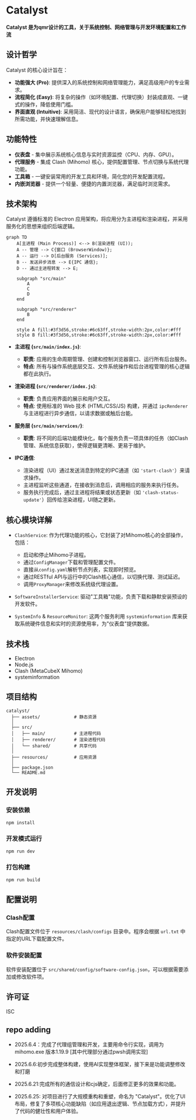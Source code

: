 # Catalyst

**Catalyst 是为qmr设计的工具，关于系统控制、网络管理与开发环境配置和工作流**

## 设计哲学

Catalyst 的核心设计旨在：
- **功能强大 (Pro)**: 提供深入的系统控制和网络管理能力，满足高级用户的专业需求。
- **流程简化 (Easy)**: 将复杂的操作（如环境配置、代理切换）封装成直观、一键式的操作，降低使用门槛。
- **界面直观 (Intuitive)**: 采用简洁、现代的设计语言，确保用户能够轻松地找到所需功能，并快速理解信息。

## 功能特性

- **仪表盘** - 集中展示系统核心信息与实时资源监控（CPU、内存、GPU）。
- **代理服务** - 集成 Clash (Mihomo) 核心，提供配置管理、节点切换与系统代理功能。
- **工具箱** - 一键安装常用的开发工具和环境，简化您的开发配置流程。
- **内嵌浏览器** - 提供一个轻量、便捷的内置浏览器，满足临时浏览需求。

## 技术架构

Catalyst 遵循标准的 Electron 应用架构，将应用分为主进程和渲染进程，并采用服务化的思想来组织后端逻辑。

```mermaid
graph TD
    A[主进程 (Main Process)] <--> B(渲染进程 (UI));
    A -- 管理 --> C{窗口 (BrowserWindow)};
    A -- 运行 --> D[后台服务 (Services)];
    B -- 发送异步消息 --> E{IPC 通信};
    D -- 通过主进程转发 --> E;

    subgraph "src/main"
        A
        C
        D
    end

    subgraph "src/renderer"
        B
    end

    style A fill:#3f3d56,stroke:#6c63ff,stroke-width:2px,color:#fff
    style B fill:#3f3d56,stroke:#6c63ff,stroke-width:2px,color:#fff
```

- **主进程 (`src/main/index.js`)**:
  - **职责**: 应用的生命周期管理、创建和控制浏览器窗口、运行所有后台服务。
  - **特点**: 所有与操作系统底层交互、文件系统操作和后台进程管理的核心逻辑都在此执行。

- **渲染进程 (`src/renderer/index.js`)**:
  - **职责**: 负责应用界面的展示和用户交互。
  - **特点**: 使用标准的 Web 技术 (HTML/CSS/JS) 构建，并通过 `ipcRenderer` 与主进程进行异步通信，以请求数据或触后台能。

- **服务层 (`src/main/services/`)**:
  - **职责**: 将不同的后端功能模块化，每个服务负责一项具体的任务（如Clash管理、系统信息获取），使得逻辑更清晰、更易于维护。

- **IPC通信**:
  - 渲染进程（UI）通过发送消息到特定的IPC通道（如 `'start-clash'`）来请求操作。
  - 主进程监听这些通道，在接收到消息后，调用相应的服务来执行任务。
  - 服务执行完成后，通过主进程将结果或状态更新（如 `'clash-status-update'`）回传给渲染进程，UI随之更新。

## 核心模块详解

- `ClashService`: 作为代理功能的核心，它封装了对Mihomo核心的全部操作，包括：
    - 启动和停止Mihomo子进程。
    - 通过`ConfigManager`下载和管理配置文件。
    - 直接从`config.yaml`解析节点列表，实现即时预览。
    - 通过RESTful API与运行中的Clash核心通信，以切换代理、测试延迟。
    - 调用`ProxyManager`来修改系统级代理设置。

- `SoftwareInstallerService`: 驱动"工具箱"功能，负责下载和静默安装预设的开发软件。

- `SystemInfo` & `ResourceMonitor`: 这两个服务利用 `systeminformation` 库来获取系统硬件信息和实时的资源使用率，为"仪表盘"提供数据。

## 技术栈

- Electron
- Node.js
- Clash (MetaCubeX Mihomo)
- systeminformation

## 项目结构

```
catalyst/
  ├── assets/             # 静态资源
  │
  ├── src/
  │   ├── main/           # 主进程代码
  │   ├── renderer/       # 渲染进程代码
  │   └── shared/         # 共享代码
  │
  ├── resources/          # 应用资源
  │
  ├── package.json
  └── README.md
```

## 开发说明

### 安装依赖

```bash
npm install
```

### 开发模式运行

```bash
npm run dev
```

### 打包构建

```bash
npm run build
```

## 配置说明

### Clash配置

Clash配置文件位于 `resources/clash/configs` 目录中。程序会根据 `url.txt` 中指定的URL下载配置文件。

### 软件安装配置

软件安装配置位于 `src/shared/config/software-config.json`，可以根据需要添加或修改软件项。

## 许可证

ISC

## repo adding

- 2025.6.4：完成了代理组管理和开发，主要用命令行实现，调用为mihomo.exe 版本1.19.9 [其中代理部分通过pwsh调用实现]

- 2025.6.6:初步完成整体构建，使用AI实现整体框架，接下来是功能调整修改和打磨

- 2025.6.21:完成所有的通信设计和cjs确定，后面修正更多的效果和功能。

- 2025.6.25: 对项目进行了大规模重构和重塑，命名为 "Catalyst"。优化了UI布局，修复了多项核心功能缺陷（如应用退出逻辑、节点加载方式），并提升了代码的健壮性和用户体验。
